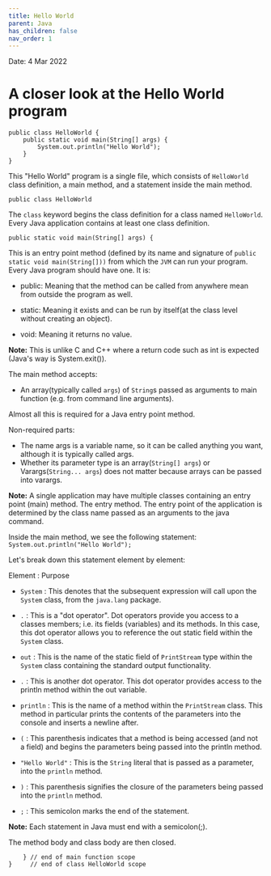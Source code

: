 ```yaml
---
title: Hello World
parent: Java
has_children: false
nav_order: 1
---
```

Date: 4 Mar 2022

# A closer look at the Hello World program
```
public class HelloWorld {
	public static void main(String[] args) {
		System.out.println("Hello World");
	}
}
```

This "Hello World" program is a single file, which consists of `HelloWorld` class definition, a main method, and a statement inside the main method.

`public class HelloWorld`

The `class` keyword begins the class definition for a class named `HelloWorld`. Every Java application contains at least one class definition.

`public static void main(String[] args) {`

This is an entry point method (defined by its name and signature of `public static void main(String[]))` from which the `JVM` can run your program. Every Java program should have one. It is:

* public:
Meaning that the method can be called from anywhere mean from outside the program as well.

* static:
Meaning it exists and can be run by itself(at the class level without creating an object).

* void:
Meaning it returns no value. 

**Note:** This is unlike C and C++ where a return code such as int is expected (Java's way is System.exit()).

The main method accepts:
* An array(typically called `args`) of `String`s passed as arguments to main function (e.g. from command line arguments).

Almost all this is required for a Java entry point method.

Non-required parts:
* The name args is a variable name, so it can be called anything you want, although it is typically called args.
* Whether its parameter type is an array(`String[] args`) or Varargs(`String... args`) does not matter because arrays can be passed into varargs.

**Note:** A single application may have multiple classes containing an entry point (main) method. The entry method. The entry point of the application is determined by the class name passed as an arguments to the java command.

Inside the main method, we see the following statement:
`System.out.println("Hello World");`

Let's break down this statement element by element:

Element : Purpose
* `System` : This denotes that the subsequent expression will call upon the `System` class, from the `java.lang` package.

* `.` : This is a "dot operator". Dot operators provide you access to a classes members; i.e. its fields (variables) and its methods. In this case, this dot operator allows you to reference the out static field within the `System` class.

* `out` : This is the name of the static field of `PrintStream` type within the `System` class containing the standard output functionality.

* `.` : This is another dot operator. This dot operator provides access to the println method within the out variable.

* `println` : This is the name of a method within the `PrintStream` class. This method in particular prints the contents of the parameters into the console and inserts a newline after.

* `(` : This parenthesis indicates that a method is being accessed (and not a field) and begins the parameters being passed into the println method.

* `"Hello World"` : This is the `String` literal that is passed as a parameter, into the `println` method.

* `)` : This parenthesis signifies the closure of the parameters being passed into the `println` method.

* `;` : This semicolon marks the end of the statement.

**Note:** Each statement in Java must end with a semicolon(;).

The method body and class body are then closed.

```
	} // end of main function scope
} 	  // end of class HelloWorld scope
```


  

